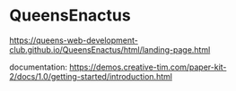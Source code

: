# QueensEnactus

https://queens-web-development-club.github.io/QueensEnactus/html/landing-page.html

documentation: https://demos.creative-tim.com/paper-kit-2/docs/1.0/getting-started/introduction.html
